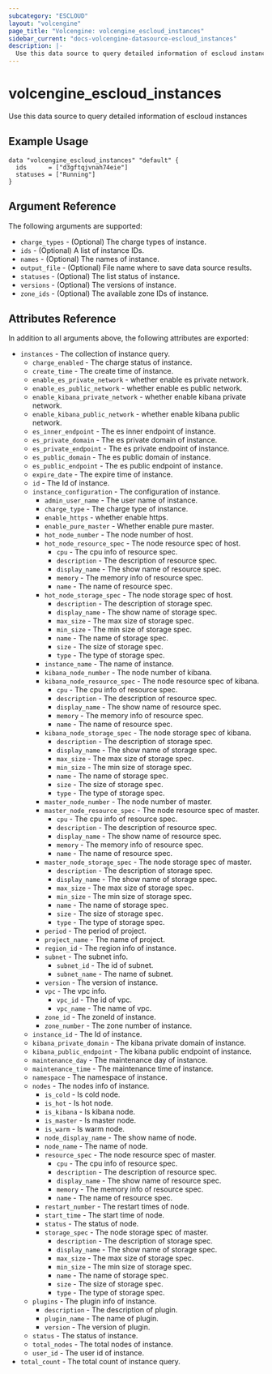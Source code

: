 ```yaml
---
subcategory: "ESCLOUD"
layout: "volcengine"
page_title: "Volcengine: volcengine_escloud_instances"
sidebar_current: "docs-volcengine-datasource-escloud_instances"
description: |-
  Use this data source to query detailed information of escloud instances
---
```

# volcengine_escloud_instances
Use this data source to query detailed information of escloud instances
## Example Usage
```hcl
data "volcengine_escloud_instances" "default" {
  ids      = ["d3gftqjvnah74eie"]
  statuses = ["Running"]
}
```
## Argument Reference
The following arguments are supported:
* `charge_types` - (Optional) The charge types of instance.
* `ids` - (Optional) A list of instance IDs.
* `names` - (Optional) The names of instance.
* `output_file` - (Optional) File name where to save data source results.
* `statuses` - (Optional) The list status of instance.
* `versions` - (Optional) The versions of instance.
* `zone_ids` - (Optional) The available zone IDs of instance.

## Attributes Reference
In addition to all arguments above, the following attributes are exported:
* `instances` - The collection of instance query.
  * `charge_enabled` - The charge status of instance.
  * `create_time` - The create time of instance.
  * `enable_es_private_network` - whether enable es private network.
  * `enable_es_public_network` - whether enable es public network.
  * `enable_kibana_private_network` - whether enable kibana private network.
  * `enable_kibana_public_network` - whether enable kibana public network.
  * `es_inner_endpoint` - The es inner endpoint of instance.
  * `es_private_domain` - The es private domain of instance.
  * `es_private_endpoint` - The es private endpoint of instance.
  * `es_public_domain` - The es public domain of instance.
  * `es_public_endpoint` - The es public endpoint of instance.
  * `expire_date` - The expire time of instance.
  * `id` - The Id of instance.
  * `instance_configuration` - The configuration of instance.
    * `admin_user_name` - The user name of instance.
    * `charge_type` - The charge type of instance.
    * `enable_https` - whether enable https.
    * `enable_pure_master` - Whether enable pure master.
    * `hot_node_number` - The node number of host.
    * `hot_node_resource_spec` - The node resource spec of host.
      * `cpu` - The cpu info of resource spec.
      * `description` - The description of resource spec.
      * `display_name` - The show name of resource spec.
      * `memory` - The memory info of resource spec.
      * `name` - The name of resource spec.
    * `hot_node_storage_spec` - The node storage spec of host.
      * `description` - The description of storage spec.
      * `display_name` - The show name of storage spec.
      * `max_size` - The max size of storage spec.
      * `min_size` - The min size of storage spec.
      * `name` - The name of storage spec.
      * `size` - The size of storage spec.
      * `type` - The type of storage spec.
    * `instance_name` - The name of instance.
    * `kibana_node_number` - The node number of kibana.
    * `kibana_node_resource_spec` - The node resource spec of kibana.
      * `cpu` - The cpu info of resource spec.
      * `description` - The description of resource spec.
      * `display_name` - The show name of resource spec.
      * `memory` - The memory info of resource spec.
      * `name` - The name of resource spec.
    * `kibana_node_storage_spec` - The node storage spec of kibana.
      * `description` - The description of storage spec.
      * `display_name` - The show name of storage spec.
      * `max_size` - The max size of storage spec.
      * `min_size` - The min size of storage spec.
      * `name` - The name of storage spec.
      * `size` - The size of storage spec.
      * `type` - The type of storage spec.
    * `master_node_number` - The node number of master.
    * `master_node_resource_spec` - The node resource spec of master.
      * `cpu` - The cpu info of resource spec.
      * `description` - The description of resource spec.
      * `display_name` - The show name of resource spec.
      * `memory` - The memory info of resource spec.
      * `name` - The name of resource spec.
    * `master_node_storage_spec` - The node storage spec of master.
      * `description` - The description of storage spec.
      * `display_name` - The show name of storage spec.
      * `max_size` - The max size of storage spec.
      * `min_size` - The min size of storage spec.
      * `name` - The name of storage spec.
      * `size` - The size of storage spec.
      * `type` - The type of storage spec.
    * `period` - The period of project.
    * `project_name` - The name of project.
    * `region_id` - The region info of instance.
    * `subnet` - The subnet info.
      * `subnet_id` - The id of subnet.
      * `subnet_name` - The name of subnet.
    * `version` - The version of instance.
    * `vpc` - The vpc info.
      * `vpc_id` - The id of vpc.
      * `vpc_name` - The name of vpc.
    * `zone_id` - The zoneId of instance.
    * `zone_number` - The zone number of instance.
  * `instance_id` - The Id of instance.
  * `kibana_private_domain` - The kibana private domain of instance.
  * `kibana_public_endpoint` - The kibana public endpoint of instance.
  * `maintenance_day` - The maintenance day of instance.
  * `maintenance_time` - The maintenance time of instance.
  * `namespace` - The namespace of instance.
  * `nodes` - The nodes info of instance.
    * `is_cold` - Is cold node.
    * `is_hot` - Is hot node.
    * `is_kibana` - Is kibana node.
    * `is_master` - Is master node.
    * `is_warm` - Is warm node.
    * `node_display_name` - The show name of node.
    * `node_name` - The name of node.
    * `resource_spec` - The node resource spec of master.
      * `cpu` - The cpu info of resource spec.
      * `description` - The description of resource spec.
      * `display_name` - The show name of resource spec.
      * `memory` - The memory info of resource spec.
      * `name` - The name of resource spec.
    * `restart_number` - The restart times of node.
    * `start_time` - The start time of node.
    * `status` - The status of node.
    * `storage_spec` - The node storage spec of master.
      * `description` - The description of storage spec.
      * `display_name` - The show name of storage spec.
      * `max_size` - The max size of storage spec.
      * `min_size` - The min size of storage spec.
      * `name` - The name of storage spec.
      * `size` - The size of storage spec.
      * `type` - The type of storage spec.
  * `plugins` - The plugin info of instance.
    * `description` - The description of plugin.
    * `plugin_name` - The name of plugin.
    * `version` - The version of plugin.
  * `status` - The status of instance.
  * `total_nodes` - The total nodes of instance.
  * `user_id` - The user id of instance.
* `total_count` - The total count of instance query.


